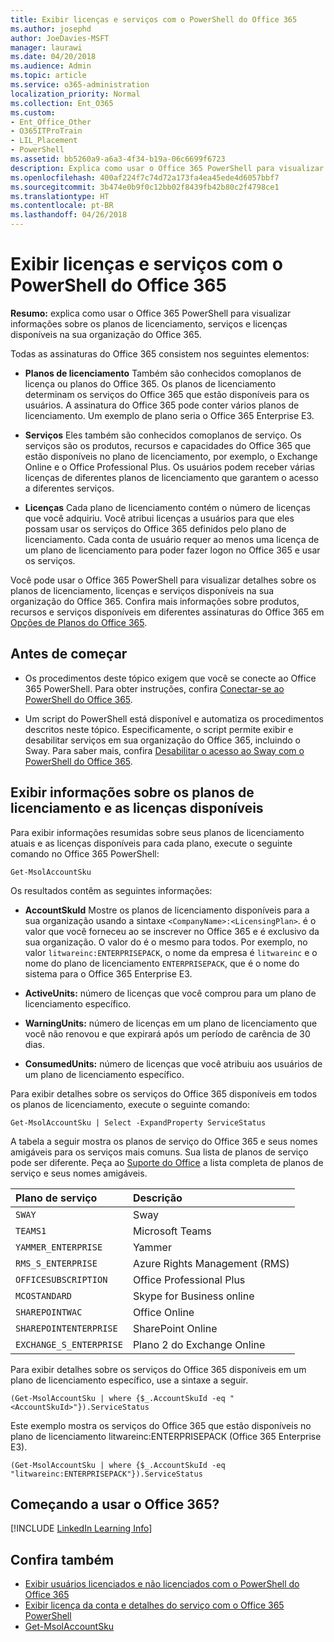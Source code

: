 ```yaml
---
title: Exibir licenças e serviços com o PowerShell do Office 365
ms.author: josephd
author: JoeDavies-MSFT
manager: laurawi
ms.date: 04/20/2018
ms.audience: Admin
ms.topic: article
ms.service: o365-administration
localization_priority: Normal
ms.collection: Ent_O365
ms.custom:
- Ent_Office_Other
- O365ITProTrain
- LIL_Placement
- PowerShell
ms.assetid: bb5260a9-a6a3-4f34-b19a-06c6699f6723
description: Explica como usar o Office 365 PowerShell para visualizar informações sobre os planos de licenciamento, serviços e licenças disponíveis na sua organização do Office 365.
ms.openlocfilehash: 400af224f7c74d72a173fa4ea45ede4d6057bbf7
ms.sourcegitcommit: 3b474e0b9f0c12bb02f8439fb42b80c2f4798ce1
ms.translationtype: HT
ms.contentlocale: pt-BR
ms.lasthandoff: 04/26/2018
---
```

# <a name="view-licenses-and-services-with-office-365-powershell"></a>Exibir licenças e serviços com o PowerShell do Office 365

**Resumo:** explica como usar o Office 365 PowerShell para visualizar informações sobre os planos de licenciamento, serviços e licenças disponíveis na sua organização do Office 365.
  
Todas as assinaturas do Office 365 consistem nos seguintes elementos:

- **Planos de licenciamento** Também são conhecidos comoplanos de licença ou planos do Office 365. Os planos de licenciamento determinam os serviços do Office 365 que estão disponíveis para os usuários. A assinatura do Office 365 pode conter vários planos de licenciamento. Um exemplo de plano seria o Office 365 Enterprise E3.
    
- **Serviços** Eles também são conhecidos comoplanos de serviço. Os serviços são os produtos, recursos e capacidades do Office 365 que estão disponíveis no plano de licenciamento, por exemplo, o Exchange Online e o Office Professional Plus. Os usuários podem receber várias licenças de diferentes planos de licenciamento que garantem o acesso a diferentes serviços.
    
- **Licenças** Cada plano de licenciamento contém o número de licenças que você adquiriu. Você atribui licenças a usuários para que eles possam usar os serviços do Office 365 definidos pelo plano de licenciamento. Cada conta de usuário requer ao menos uma licença de um plano de licenciamento para poder fazer logon no Office 365 e usar os serviços.
    
Você pode usar o Office 365 PowerShell para visualizar detalhes sobre os planos de licenciamento, licenças e serviços disponíveis na sua organização do Office 365. Confira mais informações sobre produtos, recursos e serviços disponíveis em diferentes assinaturas do Office 365 em [Opções de Planos do Office 365](https://go.microsoft.com/fwlink/p/?LinkId=691147).

## <a name="before-you-begin"></a>Antes de começar

- Os procedimentos deste tópico exigem que você se conecte ao Office 365 PowerShell. Para obter instruções, confira [Conectar-se ao PowerShell do Office 365](connect-to-office-365-powershell.md).
    
- Um script do PowerShell está disponível e automatiza os procedimentos descritos neste tópico. Especificamente, o script permite exibir e desabilitar serviços em sua organização do Office 365, incluindo o Sway. Para saber mais, confira [Desabilitar o acesso ao Sway com o PowerShell do Office 365](disable-access-to-sway-with-office-365-powershell.md).
    
## <a name="view-information-about-licensing-plans-and-the-available-licenses"></a>Exibir informações sobre os planos de licenciamento e as licenças disponíveis

Para exibir informações resumidas sobre seus planos de licenciamento atuais e as licenças disponíveis para cada plano, execute o seguinte comando no Office 365 PowerShell:
  
```
Get-MsolAccountSku
```

Os resultados contêm as seguintes informações:
  
- **AccountSkuId** Mostre os planos de licenciamento disponíveis para a sua organização usando a sintaxe `<CompanyName>:<LicensingPlan>`.  _<CompanyName>_ é o valor que você forneceu ao se inscrever no Office 365 e é exclusivo da sua organização. O valor do _<LicensingPlan>_ é o mesmo para todos. Por exemplo, no valor `litwareinc:ENTERPRISEPACK`, o nome da empresa é  `litwareinc` e o nome do plano de licenciamento `ENTERPRISEPACK`, que é o nome do sistema para o Office 365 Enterprise E3.
    
- **ActiveUnits:** número de licenças que você comprou para um plano de licenciamento específico.
    
- **WarningUnits:** número de licenças em um plano de licenciamento que você não renovou e que expirará após um período de carência de 30 dias.
    
- **ConsumedUnits:** número de licenças que você atribuiu aos usuários de um plano de licenciamento específico.
    
Para exibir detalhes sobre os serviços do Office 365 disponíveis em todos os planos de licenciamento, execute o seguinte comando:
  
```
Get-MsolAccountSku | Select -ExpandProperty ServiceStatus
```

A tabela a seguir mostra os planos de serviço do Office 365 e seus nomes amigáveis para os serviços mais comuns. Sua lista de planos de serviço pode ser diferente. Peça ao [Suporte do Office](https://support.office.com/home/contact) a lista completa de planos de serviço e seus nomes amigáveis.
  
|**Plano de serviço**|**Descrição**|
|:-----|:-----|
| `SWAY` <br/> |Sway  <br/> |
| `TEAMS1` <br/> |Microsoft Teams  <br/> |
| `YAMMER_ENTERPRISE` <br/> |Yammer  <br/> |
| `RMS_S_ENTERPRISE` <br/> |Azure Rights Management (RMS)  <br/> |
| `OFFICESUBSCRIPTION` <br/> |Office Professional Plus  <br/> |
| `MCOSTANDARD` <br/> |Skype for Business online  <br/> |
| `SHAREPOINTWAC` <br/> |Office Online  <br/> |
| `SHAREPOINTENTERPRISE` <br/> |SharePoint Online  <br/> |
| `EXCHANGE_S_ENTERPRISE` <br/> |Plano 2 do Exchange Online  <br/> |
   
Para exibir detalhes sobre os serviços do Office 365 disponíveis em um plano de licenciamento específico, use a sintaxe a seguir.
  
```
(Get-MsolAccountSku | where {$_.AccountSkuId -eq "<AccountSkuId>"}).ServiceStatus
```

Este exemplo mostra os serviços do Office 365 que estão disponíveis no plano de licenciamento litwareinc:ENTERPRISEPACK (Office 365 Enterprise E3).
  
```
(Get-MsolAccountSku | where {$_.AccountSkuId -eq "litwareinc:ENTERPRISEPACK"}).ServiceStatus
```

## <a name="new-to-office-365"></a>Começando a usar o Office 365?

[!INCLUDE [LinkedIn Learning Info](../common/office/linkedin-learning-info.md)]
   
## <a name="see-also"></a>Confira também

- [Exibir usuários licenciados e não licenciados com o PowerShell do Office 365](view-licensed-and-unlicensed-users-with-office-365-powershell.md)
- [Exibir licença da conta e detalhes do serviço com o Office 365 PowerShell](view-account-license-and-service-details-with-office-365-powershell.md)
- [Get-MsolAccountSku](https://go.microsoft.com/fwlink/p/?LinkId=691549)

